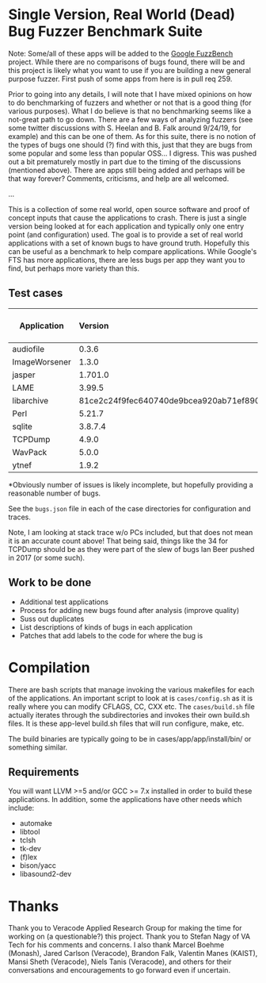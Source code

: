 # Single Version, Real World (Dead) Bug Fuzzer Benchmark Suite

Note: Some/all of these apps will be added to the [Google FuzzBench](https://github.com/google/fuzzbench) project.
While there are no comparisons of bugs found, there will be and this project
is likely what you want to use if you are building a new general purpose
fuzzer. First push of some apps from here is in pull req 259.

Prior to going into any details, I will note that I have mixed opinions
on how to do benchmarking of fuzzers and whether or not that is a good
thing (for various purposes). What I do believe is that no benchmarking seems
like a not-great path to go down. There are a few ways of analyzing fuzzers
(see some twitter discussions with S. Heelan and B. Falk around 9/24/19, for
example) and this can be one of them. As for this suite, there is no notion
of the types of bugs one should (?) find with this, just that they are bugs
from some popular and some less than popular OSS... I digress. This was 
pushed out a bit prematurely mostly in part due to the timing of the 
discussions (mentioned above). There are apps still being added and perhaps
will be that way forever? Comments, criticisms, and help are all welcomed.

...

This is a collection of some real world, open source software and proof of
concept inputs that cause the applications to crash. There is just a single
version being looked at for each application and typically only one 
entry point (and configuration) used. The goal is to provide a set of real
world applications with a set of known bugs to have ground truth. Hopefully
this can be useful as a benchmark to help compare applications. While Google's
FTS has more applications, there are less bugs per app they want you to find,
but perhaps more variety than this.

## Test cases

| Application     | Version  | number of issues* |
| ----------------|:---------|:------------------|
| audiofile       | 0.3.6    | 11                |
| ImageWorsener   | 1.3.0    |  8                |
| jasper          | 1.701.0  | 20                |
| LAME            | 3.99.5   |  9                |
| libarchive      | 81ce2c24f9fec640740de9bcea920ab71ef89059 | 12      |
| Perl            | 5.21.7   | 20                |
| sqlite          | 3.8.7.4  | 18                |
| TCPDump         | 4.9.0    | 34                |
| WavPack         | 5.0.0    |  5                |
| ytnef           | 1.9.2    | 11                | 


*Obviously number of issues is likely incomplete, but hopefully providing
a reasonable number of bugs.

See the `bugs.json` file in each of the case directories for configuration
and traces.

Note, I am looking at stack trace w/o PCs included, but that does not mean
it is an accurate count above! That being said, things like the 34 for
TCPDump should be as they were part of the slew of bugs Ian Beer pushed in 
2017 (or some such).

## Work to be done

- Additional test applications
- Process for adding new bugs found after analysis (improve quality)
- Suss out duplicates
- List descriptions of kinds of bugs in each application
- Patches that add labels to the code for where the bug is


# Compilation 

There are bash scripts that manage invoking the various makefiles
for each of the applications. An important script to look at is
`cases/config.sh` as it is really where you can modify CFLAGS, CC, CXX 
etc. The `cases/build.sh` file actually iterates through the subdirectories
and invokes their own build.sh files. It is these app-level build.sh files
that will run configure, make, etc.

The build binaries are typically going to be in cases/app/app/install/bin/ 
or something similar. 


## Requirements

You will want LLVM >=5 and/or GCC >= 7.x installed in order to build
these applications. In addition, some the applications have other needs
which include:

- automake
- libtool
- tclsh
- tk-dev
- (f)lex
- bison/yacc
- libasound2-dev

# Thanks

Thank you to Veracode Applied Research Group for making the time for working
on (a questionable?) this project. Thank you to Stefan Nagy of VA Tech for
his comments and concerns. I also thank Marcel Boehme (Monash), Jared Carlson
(Veracode), Brandon Falk, Valentin Manes (KAIST), Mansi Sheth (Veracode), 
Niels Tanis (Veracode), and others for their conversations and encouragements
to go forward even if uncertain.
